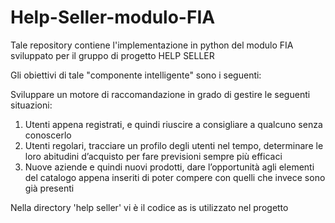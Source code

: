 # Help-Seller-modulo-FIA

Tale repository contiene l'implementazione in python del modulo FIA sviluppato per il gruppo di progetto HELP SELLER

Gli obiettivi di tale "componente intelligente" sono i seguenti:

Sviluppare un motore di raccomandazione in grado di gestire le seguenti situazioni:
1. Utenti appena registrati, e quindi riuscire a consigliare a qualcuno senza conoscerlo
2. Utenti regolari, tracciare un profilo degli utenti nel tempo, determinare le loro abitudini
d’acquisto per fare previsioni sempre più efficaci
3. Nuove aziende e quindi nuovi prodotti, dare l’opportunità agli elementi del catalogo
appena inseriti di poter compere con quelli che invece sono già presenti





Nella directory 'help seller' vi è il codice as is utilizzato nel progetto 

